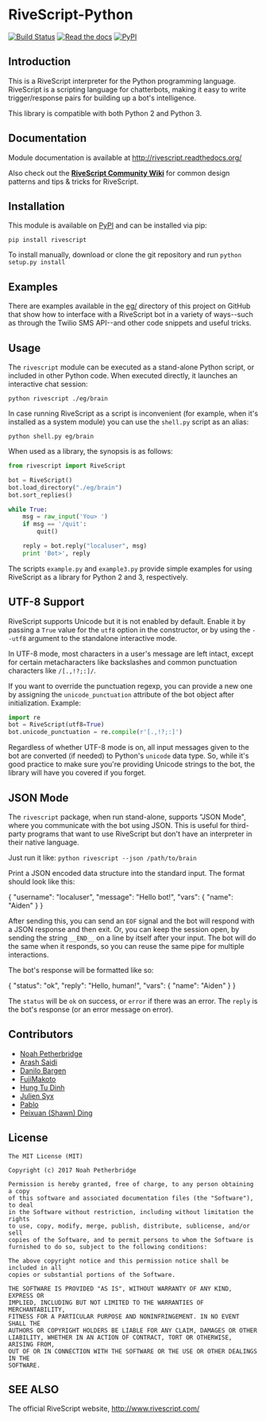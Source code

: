 # RiveScript-Python

[![Build Status][1]][2] [![Read the docs][3]][4] [![PyPI][5]][6]

## Introduction

This is a RiveScript interpreter for the Python programming language. RiveScript
is a scripting language for chatterbots, making it easy to write
trigger/response pairs for building up a bot's intelligence.

This library is compatible with both Python 2 and Python 3.

## Documentation

Module documentation is available at <http://rivescript.readthedocs.org/>

Also check out the [**RiveScript Community Wiki**](https://github.com/aichaos/rivescript/wiki)
for common design patterns and tips & tricks for RiveScript.

## Installation

This module is available on [PyPI](https://pypi.python.org/) and can be
installed via pip:

`pip install rivescript`

To install manually, download or clone the git repository and run
`python setup.py install`

## Examples

There are examples available in the
[eg/](https://github.com/aichaos/rivescript-python/tree/master/eg) directory of
this project on GitHub that show how to interface with a RiveScript bot in a
variety of ways--such as through the Twilio SMS API--and other code snippets and
useful tricks.

## Usage

The `rivescript` module can be executed as a stand-alone Python script, or
included in other Python code. When executed directly, it launches an
interactive chat session:

    python rivescript ./eg/brain

In case running RiveScript as a script is inconvenient (for example, when it's
installed as a system module) you can use the `shell.py` script as an alias:

    python shell.py eg/brain

When used as a library, the synopsis is as follows:

```python
from rivescript import RiveScript

bot = RiveScript()
bot.load_directory("./eg/brain")
bot.sort_replies()

while True:
    msg = raw_input('You> ')
    if msg == '/quit':
        quit()

    reply = bot.reply("localuser", msg)
    print 'Bot>', reply
```

The scripts `example.py` and `example3.py` provide simple examples for using
RiveScript as a library for Python 2 and 3, respectively.

## UTF-8 Support

RiveScript supports Unicode but it is not enabled by default. Enable it by
passing a `True` value for the `utf8` option in the constructor, or by using the
`--utf8` argument to the standalone interactive mode.

In UTF-8 mode, most characters in a user's message are left intact, except for
certain metacharacters like backslashes and common punctuation characters like
`/[.,!?;:]/`.

If you want to override the punctuation regexp, you can provide a new one by
assigning the `unicode_punctuation` attribute of the bot object after
initialization. Example:

```python
import re
bot = RiveScript(utf8=True)
bot.unicode_punctuation = re.compile(r'[.,!?;:]')
```

Regardless of whether UTF-8 mode is on, all input messages given to the bot
are converted (if needed) to Python's `unicode` data type. So, while it's
good practice to make sure you're providing Unicode strings to the bot, the
library will have you covered if you forget.

## JSON Mode

The `rivescript` package, when run stand-alone, supports "JSON Mode", where
you communicate with the bot using JSON. This is useful for third-party
programs that want to use RiveScript but don't have an interpreter in their
native language.

Just run it like: `python rivescript --json /path/to/brain`

Print a JSON encoded data structure into the standard input. The format should
look like this:

  {
    "username": "localuser",
    "message": "Hello bot!",
    "vars": {
      "name": "Aiden"
    }
  }

After sending this, you can send an `EOF` signal and the bot will respond with
a JSON response and then exit. Or, you can keep the session open, by sending
the string `__END__` on a line by itself after your input. The bot will do the
same when it responds, so you can reuse the same pipe for multiple
interactions.

The bot's response will be formatted like so:

  {
    "status": "ok",
    "reply": "Hello, human!",
    "vars": {
      "name": "Aiden"
    }
  }

The `status` will be `ok` on success, or `error` if there was an error. The
`reply` is the bot's response (or an error message on error).

## Contributors

* [Noah Petherbridge](https://github.com/kirsle)
* [Arash Saidi](https://github.com/arashsa)
* [Danilo Bargen](https://github.com/dbrgn)
* [FujiMakoto](https://github.com/FujiMakoto)
* [Hung Tu Dinh](https://github.com/Dinh-Hung-Tu)
* [Julien Syx](https://github.com/Seraf)
* [Pablo](https://github.com/flogiston)
* [Peixuan (Shawn) Ding](https://github.com/dinever)

## License

```
The MIT License (MIT)

Copyright (c) 2017 Noah Petherbridge

Permission is hereby granted, free of charge, to any person obtaining a copy
of this software and associated documentation files (the "Software"), to deal
in the Software without restriction, including without limitation the rights
to use, copy, modify, merge, publish, distribute, sublicense, and/or sell
copies of the Software, and to permit persons to whom the Software is
furnished to do so, subject to the following conditions:

The above copyright notice and this permission notice shall be included in all
copies or substantial portions of the Software.

THE SOFTWARE IS PROVIDED "AS IS", WITHOUT WARRANTY OF ANY KIND, EXPRESS OR
IMPLIED, INCLUDING BUT NOT LIMITED TO THE WARRANTIES OF MERCHANTABILITY,
FITNESS FOR A PARTICULAR PURPOSE AND NONINFRINGEMENT. IN NO EVENT SHALL THE
AUTHORS OR COPYRIGHT HOLDERS BE LIABLE FOR ANY CLAIM, DAMAGES OR OTHER
LIABILITY, WHETHER IN AN ACTION OF CONTRACT, TORT OR OTHERWISE, ARISING FROM,
OUT OF OR IN CONNECTION WITH THE SOFTWARE OR THE USE OR OTHER DEALINGS IN THE
SOFTWARE.
```

SEE ALSO
--------

The official RiveScript website, http://www.rivescript.com/

[1]: https://travis-ci.org/aichaos/rivescript-python.svg?branch=master
[2]: https://travis-ci.org/aichaos/rivescript-python
[3]: https://img.shields.io/badge/docs-latest-brightgreen.svg?style=flat
[4]: http://rivescript.rtfd.io/
[5]: https://img.shields.io/pypi/v/rivescript.svg
[6]: https://pypi.python.org/pypi/rivescript/
